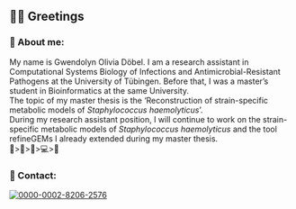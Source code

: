 ## 👋🏻 Greetings

### :brain: About me:

My name is Gwendolyn Olivia Döbel. I am a research assistant in Computational Systems Biology of Infections and Antimicrobial-Resistant Pathogens at the University of Tübingen. Before that, I was a master’s student in Bioinformatics at the same University.<br>
The topic of my master thesis is the ‘Reconstruction of strain-specific metabolic models of _Staphylococcus haemolyticus_’.<br>
During my research assistant position, I will continue to work on the strain-specific metabolic models of _Staphylococcus haemolyticus_ and the tool refineGEMs I already extended during my master thesis.<br>
🧫>🦠>🧬>💻>🧫

### 📯 Contact:
[![0000-0002-8206-2576](https://img.shields.io/badge/ORCID-A6CE39?style=for-the-badge&logo=ORCID&logoColor=white)](https://orcid.org/0000-0002-8206-2576)

<!--
**GwennyGit/GwennyGit** is a ✨ _special_ ✨ repository because its `README.md` (this file) appears on your GitHub profile.

Here are some ideas to get you started:

- 🔭 I’m currently working on ...
- 🌱 I’m currently learning ...
- 👯 I’m looking to collaborate on ...
- 🤔 I’m looking for help with ...
- 💬 Ask me about ...
- 📫 How to reach me: ...
- 😄 Pronouns: ...
- ⚡ Fun fact: ...
-->
